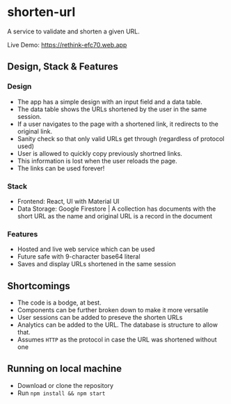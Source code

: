 # shorten-url
A service to validate and shorten a given URL.

Live Demo: https://rethink-efc70.web.app

## Design, Stack & Features

### Design
- The app has a simple design with an input field and a data table.
- The data table shows the URLs shortened by the user in the same session. 
- If a user navigates to the page with a shortened link, it redirects to the original link. 
- Sanity check so that only valid URLs get through (regardless of protocol used)
- User is allowed to quickly copy previously shortned links.
- This information is lost when the user reloads the page.
- The links can be used forever!


### Stack
- Frontend: React, UI with Material UI
- Data Storage: Google Firestore | A collection has documents with the short URL as the name and original URL is a record in the document


### Features
- Hosted and live web service which can be used
- Future safe with 9-character base64 literal
- Saves and display URLs shortened in the same session



## Shortcomings
- The code is a bodge, at best. 
- Components can be further broken down to make it more versatile
- User sessions can be added to preseve the shorten URLs
- Analytics can be added to the URL. The database is structure to allow that.
- Assumes ```HTTP``` as the protocol in case the URL was shortened without one


## Running on local machine
- Download or clone the repository
- Run ```npm install && npm start```
